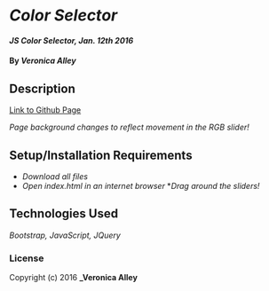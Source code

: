 # _Color Selector_

#### _JS Color Selector, Jan. 12th 2016_

#### By _**Veronica Alley**_

## Description

[Link to Github Page](http://veronica-aubry.github.io/colorselector)

_Page background changes to reflect movement in the RGB slider!_

## Setup/Installation Requirements

* _Download all files_
* _Open index.html in an internet browser_
*_Drag around the sliders!_

## Technologies Used

_Bootstrap, JavaScript, JQuery_

### License

Copyright (c) 2016 **_Veronica Alley**
